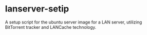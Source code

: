 # lanserver-setip
A setup script for the ubuntu server image for a LAN server, utilizing BitTorrent tracker and LANCache technology.
